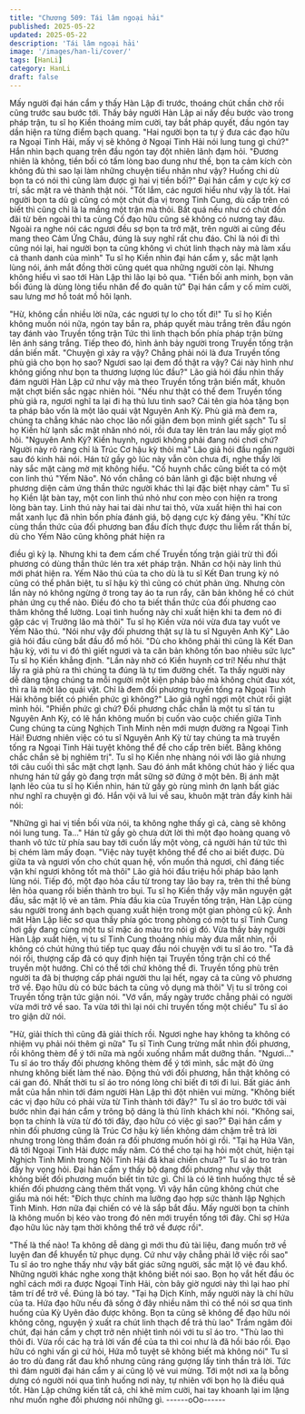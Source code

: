 ```yaml
---
title: "Chương 509: Tái lâm ngoại hải"
published: 2025-05-22
updated: 2025-05-22
description: 'Tái lâm ngoại hải'
image: '/images/han-li/cover/'
tags: [HanLi]
category: HanLi
draft: false
---
```


Mấy người đại hán cẩm y thấy Hàn Lập đi trước, thoáng chút
chần chờ rồi cũng trước sau bước tới.
Thấy bảy người Hàn Lập ai nấy đều bước vào trong pháp trận, tu
sĩ họ Kiền thoáng mỉm cười, tay bắt pháp quyết, đầu ngón tay dần
hiện ra từng điểm bạch quang.
"Hai người bọn ta tự ý đưa các đạo hữu ra Ngoại Tinh Hải, mấy vị
sẽ không ở Ngoại Tinh Hải nói lung tung gì chứ?" Hắn nhìn bạch
quang trên đầu ngón tay đột nhiên lãnh đạm hỏi.
"Đương nhiên là không, tiền bối có tấm lòng bao dung như thế,
bọn ta cảm kích còn không đủ thì sao lại làm những chuyện tiểu
nhân như vậy? Huống chi dù bọn ta có nói thì cũng làm được gì
hai vị tiền bối?" Đại hán cẩm y cực kỳ cơ trí, sắc mặt ra vẻ thành
thật nói.
"Tốt lắm, các ngươi hiểu như vậy là tốt. Hai người bọn ta dù gì
cũng có một chút địa vị trong Tinh Cung, dù cấp trên có biết thì
cũng chỉ là la mắng một trận mà thôi. Bất quá nếu như có chút
đồn đãi từ bên ngoài thì ta cùng Cố đạo hữu cũng sẽ không có
nương tay đâu. Ngoài ra nghe nói các ngươi đều sợ bọn ta trở
mặt, trên người ai cũng đều mang theo Cảm Ứng Châu, đúng là
suy nghĩ rất chu đáo. Chỉ là nói đi thì cũng nói lại, hai người bọn ta
cũng không vì chút linh thạch này mà làm xấu cả thanh danh của
mình" Tu sĩ họ Kiền nhìn đại hán cẩm y, sắc mặt lạnh lùng nói,
ánh mắt đồng thời cũng quét qua những người còn lại. Nhưng
không hiểu vì sao tới Hàn Lập thì lão lại bỏ qua.
"Tiền bối anh minh, bọn vãn bối đúng là dùng lòng tiểu nhân để
đo quân tử" Đại hán cẩm y cố mỉm cười, sau lưng mơ hồ toát mồ
hôi lạnh.

"Hừ, không cần nhiều lời nữa, các ngươi tự lo cho tốt đi!" Tu sĩ họ
Kiền không muốn nói nữa, ngón tay bắn ra, pháp quyết màu trắng
trên đầu ngón tay đánh vào Truyền tống trận
Tức thì linh thạch bốn phía pháp trận bừng lên ánh sáng trắng.
Tiếp theo đó, hình ảnh bảy người trong Truyền tống trận dần biến
mất.
"Chuyện gì xảy ra vậy? Chẳng phải nói là đưa Truyền tống phù
giả cho bọn họ sao? Ngươi sao lại đem đồ thật ra vậy? Cái này
hình như không giống như bọn ta thương lượng lúc đầu?" Lão giả
hói đầu nhìn thấy đám người Hàn Lập cứ như vậy mà theo
Truyền tống trận biến mất, khuôn mặt chợt biến sắc ngạc nhiên
hỏi.
"Nếu như thật có thể đem Truyền tống phù giả ra, ngươi nghĩ ta lại
đi hạ thủ lưu tình sao? Cái tên gia hỏa tặng bọn ta pháp bảo vốn
là một lão quái vật Nguyên Anh Kỳ. Phù giả mà đem ra, chúng ta
chẳng khác nào chọc lão nổi giận đem bọn mình giết sạch" Tu sĩ
họ Kiền hừ lạnh sắc mặt nhăn nhó nói, rồi đưa tay lên trán lau
mấy giọt mồ hôi.
"Nguyên Anh Kỳ? Kiền huynh, ngươi không phải đang nói chơi
chứ? Người này rõ ràng chỉ là Trúc Cơ hậu kỳ thôi mà" Lão giả hói
đầu ngẩn người sau đó kinh hãi nói.
Hán tử gầy gò lúc này vẫn còn chưa đi, nghe thấy lời này sắc mặt
càng mờ mịt không hiểu.
"Cố huynh chắc cũng biết ta có một con linh thú "Yếm Não". Nó
vốn chẳng có bản lãnh gì đặc biệt nhưng về phương diện cảm
ứng thần thức người khác thì lại đặc biệt nhạy cảm" Tu sĩ họ Kiền
lật bàn tay, một con linh thú nhỏ như con mèo con hiện ra trong
lòng bàn tay.
Linh thú này hai tai dài như tai thỏ, vừa xuất hiện thì hai con mắt
xanh lục đã nhìn bốn phía đánh giá, bộ dạng cực kỳ đáng yêu.
"Khí tức cùng thần thức của đối phương ban đầu đích thực được
thu liễm rất thần bí, dù cho Yếm Não cũng không phát hiện ra

điều gì kỳ lạ. Nhưng khi ta đem cấm chế Truyền tống trận giải trừ
thì đối phương có dùng thần thức lén tra xét pháp trận. Nhân cơ
hội này linh thú mới phát hiện ra. Yếm Não thú của ta cho dù là tu
sĩ Kết Đan trung kỳ nó cũng có thể phân biệt, tu sĩ hậu kỳ thì cũng
có chút phản ứng. Nhưng còn lần này nó không ngừng ở trong tay
áo ta run rẩy, căn bản không hề có chút phản ứng cụ thể nào.
Điều đó cho ta biết thần thức của đối phương cao thâm không thể
lường. Loại tình huống này chỉ xuất hiện khi ta đem nó đi gặp các
vị Trưởng lão mà thôi" Tu sĩ họ Kiền vừa nói vừa đưa tay vuốt ve
Yếm Não thú.
"Nói như vậy đối phương thật sự là tu sĩ Nguyên Anh Kỳ" Lão giả
hói đầu cũng bắt đầu đổ mồ hôi.
"Dù cho không phải thì cũng là Kết Đan hậu kỳ, với tu vi đó thì giết
ngươi và ta căn bản không tốn bao nhiêu sức lực" Tu sĩ họ Kiền
khẳng định.
"Lần này nhờ có Kiền huynh cơ trí! Nếu như thật lấy ra giả phù ra
thì chúng ta đúng là tự tìm đường chết. Ta thấy người này dễ
dàng tặng chúng ta mỗi người một kiện pháp bảo mà không chút
đau xót, thì ra là một lão quái vật. Chỉ là đem đối phương truyền
tống ra Ngoại Tinh Hải không biết có phiền phức gì không?" Lão
giả nghĩ ngợi một chút rồi giật mình hỏi.
"Phiền phức gì chứ? Đối phương chắc chắn là một tu sĩ tán tu
Nguyên Anh Kỳ, có lẽ hắn không muốn bị cuốn vào cuộc chiến
giữa Tinh Cung chúng ta cùng Nghịch Tinh Minh nên mới mượn
đường ra Ngoại Tinh Hải! Đương nhiên việc có tu sĩ Nguyên Anh
Kỳ từ tay chúng ta mà truyền tống ra Ngoại Tinh Hải tuyệt không
thể để cho cấp trên biết. Bằng không chắc chắn sẽ bị nghiêm trị".
Tu sĩ họ Kiền nhẹ nhàng nói với lão giả nhưng tới câu cuối thì sắc
mặt chợt lạnh. Sau đó ánh mắt không chút hảo ý liếc qua nhưng
hán tử gầy gò đang trợn mắt sững sờ đứng ở một bên.
Bị ánh mặt lạnh lẽo của tu sĩ họ Kiền nhìn, hán tử gầy gò rùng
mình ớn lạnh bất giác như nghĩ ra chuyện gì đó.
Hắn vội vã lui về sau, khuôn mặt tràn đầy kinh hãi nói:

"Những gì hai vị tiền bối vừa nói, ta không nghe thấy gì cả, càng
sẽ không nói lung tung. Ta…"
Hán tử gầy gò chưa dứt lời thì một đạo hoàng quang vô thanh vô
tức từ phía sau bay tới cuốn lấy một vòng, cả người hán tử tức thì
bị chém làm mấy đoạn.
"Việc này tuyệt không thể để cho ai biết được. Dù giữa ta và
ngươi vốn cho chút quan hệ, vốn muốn thả ngươi, chỉ đáng tiếc
vận khí ngươi không tốt mà thôi" Lão giả hói đầu triệu hồi pháp
bảo lạnh lùng nói.
Tiếp đó, một đạo hỏa cầu từ trong tay lão bay ra, trên thi thể bùng
lên hỏa quang rồi biến thành tro bụi.
Tu sĩ họ Kiền thấy vậy mãn nguyện gật đầu, sắc mặt lộ vẻ an tâm.
Phía đầu kia của Truyền tống trận, Hàn Lập cùng sáu người trong
ánh bạch quang xuất hiện trong một gian phòng cũ kỹ.
Ánh măt Hàn Lập liếc sơ qua thấy phía góc trong phòng có một tu
sĩ Tinh Cung hơi gầy đang cùng một tu sĩ mặc áo màu tro nói gì
đó.
Vừa thấy bảy người Hàn Lập xuất hiện, vị tu sĩ Tinh Cung thoáng
nhíu mày đưa mắt nhìn, rồi không có chút hứng thú tiếp tục quay
đầu nói chuyện với tu sĩ áo tro.
"Ta đã nói rồi, thượng cấp đã có quy định hiện tại Truyền tống trận
chỉ có thể truyền một hướng. Chỉ có thể tới chứ không thể đi.
Truyền tống phù trên người ta đã bị thượng cấp phái người thu lại
hết, ngay cả ta cũng vô phương trở về. Đạo hữu dù có bức bách
ta cũng vô dụng mà thôi" Vị tu sĩ trông coi Truyền tống trận tức
giận nói.
"Vớ vẩn, mấy ngày trước chẳng phải có người vừa mới trở về sao.
Ta vừa tới thì lại nói chỉ truyền tống một chiều" Tu sĩ áo tro giận
dữ nói.

"Hừ, giải thích thì cũng đã giải thích rồi. Ngươi nghe hay không ta
không có nhiệm vụ phải nói thêm gì nữa" Tu sĩ Tinh Cung trừng
mắt nhìn đối phương, rồi không thèm để ý tới nữa mà ngồi xuống
nhắm mắt dưỡng thần.
"Ngươi…" Tu sĩ áo tro thấy đối phương không thèm để ý tới mình,
sắc mặt đỏ ửng nhưng không biết làm thế nào.
Động thủ với đối phương, hắn thật không có cái gan đó. Nhất thời
tu sĩ áo tro nóng lòng chỉ biết đi tới đi lui.
Bất giác ánh mắt của hắn nhìn tới đám người Hàn Lập thì đột
nhiên vui mừng.
"Không biết các vị đạo hữu có phải vừa từ Tinh thành tới đây?" Tu
sĩ áo tro bước tới vài bước nhìn đại hán cẩm y trông bộ dáng là
thủ lĩnh khách khí nói.
"Không sai, bọn ta chính là vừa từ đó tới đây, đạo hữu có việc gì
sao?" Đại hán cẩm y nhìn đối phương cũng là Trúc Cơ hậu kỳ liền
không dám chậm trễ trả lời nhưng trong lòng thầm đoán ra đối
phương muốn hỏi gì rồi.
"Tại hạ Hứa Vân, đã tới Ngoại Tinh Hải được mấy năm. Có thể
cho tại hạ hỏi một chút, hiện tại Nghịch Tinh Minh trong Nội Tinh
Hải đã khai chiến chưa?"
Tu sĩ áo tro tràn đầy hy vọng hỏi.
Đại hán cẩm y thấy bộ dạng đối phương như vậy thật không biết
đối phương muốn biết tin tức gì. Chỉ là có lẽ tình huống thực tề sẽ
khiến đối phương càng thêm thất vọng.
Vì vậy hắn cũng không chút che giấu mà nói hết:
"Đích thực chính ma lưỡng đạo hợp sức thành lập Nghịch Tinh
Minh. Hơn nữa đại chiến có vẻ là sắp bắt đầu. Mấy người bọn ta
chính là không muốn bị kéo vào trong đó nên mới truyền tống tới
đây. Chỉ sợ Hứa đạo hữu lúc này tạm thời không thể trở về được
rồi".

"Thế là thế nào! Ta không dễ dàng gì mới thu đủ tài liệu, đang
muốn trở về luyện đan để khuyển tử phục dụng. Cứ như vậy
chẳng phải lỡ việc rồi sao" Tu sĩ áo tro nghe thấy như vậy bất giác
sững người, sắc mặt lộ vẻ đau khổ.
Những người khác nghe xong thật không biết nói sao.
Bọn họ vắt hết đầu óc nghĩ cách mới ra được Ngoại Tinh Hải, còn
bây giờ ngươi này thì lại hao phí tâm trí để trở về. Đúng là bó tay.
"Tại hạ Dịch Kính, mấy người này là chí hữu của ta. Hứa đạo hữu
nếu đã sống ở đây nhiều năm thì có thể nói sơ qua tình huống
của Kỳ Uyên đảo được không. Bọn ta cũng sẽ không để đạo hữu
nói không công, nguyện ý xuất ra chút linh thạch để trả thù lao"
Trầm ngâm đôi chút, đại hán cẩm y chợt trở nên nhiệt tình nói với
tu sĩ áo tro.
"Thù lao thì thôi đi. Vừa rồi các hạ trả lời vấn đề của ta thì coi như
là đã hồi báo rồi. Đạo hữu có nghi vấn gì cứ hỏi, Hứa mỗ tuyệt sẽ
không biết mà không nói" Tu sĩ áo tro dù đang rất đau khổ nhưng
cũng ráng gượng lấy tinh thần trả lời.
Tức thì đám người đại hán cẩm y ai cũng lộ vẻ vui mừng.
Tới một nơi xa lạ bỗng dưng có người nói qua tình huống nơi này,
tự nhiên với bọn họ là điều quá tốt.
Hàn Lập chứng kiến tất cả, chỉ khẽ mỉm cười, hai tay khoanh lại
im lặng như muốn nghe đối phương nói những gì.
------oOo------
